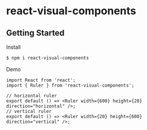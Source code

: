 # react-visual-components

## Getting Started

Install

```bash
$ npm i react-visual-components
```

Demo

```tsx
import React from 'react';
import { Ruler } from 'react-visual-components';

// horizontal ruler
export default () => <Ruler width={600} height={20} direction="horizontal" />;
// vertical ruler
export default () => <Ruler width={20} height={600} direction="vertical" />;
```
